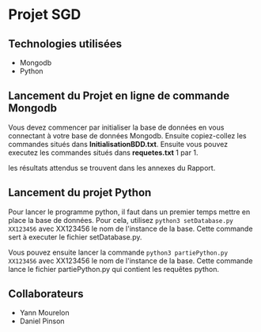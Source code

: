# Projet SGD

## Technologies utilisées

- Mongodb
- Python

## Lancement du Projet en ligne de commande Mongodb

Vous devez commencer par initialiser la base de données en vous connectant à votre base de données Mongodb. Ensuite copiez-collez les commandes situés dans **InitialisationBDD.txt**.
Ensuite vous pouvez executez les commandes situés dans **requetes.txt** 1 par 1.

les résultats attendus se trouvent dans les annexes du Rapport.


## Lancement du projet Python

Pour lancer le programme python, il faut dans un premier temps mettre en place la base de données. Pour cela, utilisez `python3 setDatabase.py XX123456` avec XX123456 le nom de l'instance de la base. Cette commande sert à executer le fichier setDatabase.py.

Vous pouvez ensuite lancer la commande `python3 partiePython.py XX123456` avec XX123456 le nom de l'instance de la base. Cette commande lance le fichier partiePython.py qui contient les requêtes python.

## Collaborateurs

- Yann Mourelon
- Daniel Pinson
